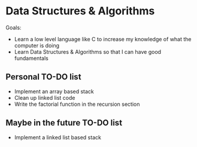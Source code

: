 # Data Structures & Algorithms

Goals:
- Learn a low level language like C to increase my knowledge of what the computer is doing
- Learn Data Structures & Algorithms so that I can have good fundamentals

## Personal TO-DO list
- Implement an array based stack
- Clean up linked list code
- Write the factorial function in the recursion section


## Maybe in the future TO-DO list
- Implement a linked list based stack
